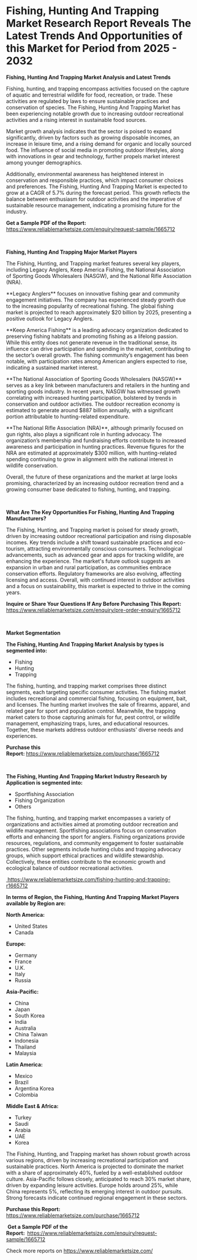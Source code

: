<p><h1>Fishing, Hunting And Trapping Market Research Report Reveals The Latest Trends And Opportunities of this Market for Period from 2025 - 2032</h1></p><p><strong>Fishing, Hunting And Trapping Market Analysis and Latest Trends</strong></p>
<p><p>Fishing, hunting, and trapping encompass activities focused on the capture of aquatic and terrestrial wildlife for food, recreation, or trade. These activities are regulated by laws to ensure sustainable practices and conservation of species. The Fishing, Hunting And Trapping Market has been experiencing notable growth due to increasing outdoor recreational activities and a rising interest in sustainable food sources.</p><p>Market growth analysis indicates that the sector is poised to expand significantly, driven by factors such as growing disposable incomes, an increase in leisure time, and a rising demand for organic and locally sourced food. The influence of social media in promoting outdoor lifestyles, along with innovations in gear and technology, further propels market interest among younger demographics. </p><p>Additionally, environmental awareness has heightened interest in conservation and responsible practices, which impact consumer choices and preferences. The Fishing, Hunting And Trapping Market is expected to grow at a CAGR of 5.7% during the forecast period. This growth reflects the balance between enthusiasm for outdoor activities and the imperative of sustainable resource management, indicating a promising future for the industry.</p></p>
<p><strong>Get a Sample PDF of the Report:&nbsp;</strong> <a href="https://www.reliablemarketsize.com/enquiry/request-sample/1665712?utm_campaign=2778&utm_medium=2&utm_source=Github&utm_content=ia&utm_term=09032025&utm_id=fishing-hunting-and-trapping">https://www.reliablemarketsize.com/enquiry/request-sample/1665712</a></p>
<p>&nbsp;</p>
<p><strong>Fishing, Hunting And Trapping Major Market Players</strong></p>
<p><p>The Fishing, Hunting, and Trapping market features several key players, including Legacy Anglers, Keep America Fishing, the National Association of Sporting Goods Wholesalers (NASGW), and the National Rifle Association (NRA). </p><p>**Legacy Anglers** focuses on innovative fishing gear and community engagement initiatives. The company has experienced steady growth due to the increasing popularity of recreational fishing. The global fishing market is projected to reach approximately $20 billion by 2025, presenting a positive outlook for Legacy Anglers.</p><p>**Keep America Fishing** is a leading advocacy organization dedicated to preserving fishing habitats and promoting fishing as a lifelong passion. While this entity does not generate revenue in the traditional sense, its influence can drive participation and spending in the market, contributing to the sector’s overall growth. The fishing community’s engagement has been notable, with participation rates among American anglers expected to rise, indicating a sustained market interest.</p><p>**The National Association of Sporting Goods Wholesalers (NASGW)** serves as a key link between manufacturers and retailers in the hunting and sporting goods industry. In recent years, NASGW has witnessed growth correlating with increased hunting participation, bolstered by trends in conservation and outdoor activities. The outdoor recreation economy is estimated to generate around $887 billion annually, with a significant portion attributable to hunting-related expenditure.</p><p>**The National Rifle Association (NRA)**, although primarily focused on gun rights, also plays a significant role in hunting advocacy. The organization’s membership and fundraising efforts contribute to increased awareness and participation in hunting practices. Revenue figures for the NRA are estimated at approximately $300 million, with hunting-related spending continuing to grow in alignment with the national interest in wildlife conservation.</p><p>Overall, the future of these organizations and the market at large looks promising, characterized by an increasing outdoor recreation trend and a growing consumer base dedicated to fishing, hunting, and trapping.</p></p>
<p>&nbsp;</p>
<p><strong>What Are The Key Opportunities For Fishing, Hunting And Trapping Manufacturers?</strong></p>
<p><p>The Fishing, Hunting, and Trapping market is poised for steady growth, driven by increasing outdoor recreational participation and rising disposable incomes. Key trends include a shift toward sustainable practices and eco-tourism, attracting environmentally conscious consumers. Technological advancements, such as advanced gear and apps for tracking wildlife, are enhancing the experience. The market's future outlook suggests an expansion in urban and rural participation, as communities embrace conservation efforts. Regulatory frameworks are also evolving, affecting licensing and access. Overall, with continued interest in outdoor activities and a focus on sustainability, this market is expected to thrive in the coming years.</p></p>
<p><strong>Inquire or Share Your Questions If Any Before Purchasing This Report:</strong> <a href="https://www.reliablemarketsize.com/enquiry/pre-order-enquiry/1665712?utm_campaign=2778&utm_medium=2&utm_source=Github&utm_content=ia&utm_term=09032025&utm_id=fishing-hunting-and-trapping">https://www.reliablemarketsize.com/enquiry/pre-order-enquiry/1665712</a></p>
<p>&nbsp;</p>
<p><strong>Market Segmentation</strong></p>
<p><strong>The Fishing, Hunting And Trapping Market Analysis by types is segmented into:</strong></p>
<p><ul><li>Fishing</li><li>Hunting</li><li>Trapping</li></ul></p>
<p><p>The fishing, hunting, and trapping market comprises three distinct segments, each targeting specific consumer activities. The fishing market includes recreational and commercial fishing, focusing on equipment, bait, and licenses. The hunting market involves the sale of firearms, apparel, and related gear for sport and population control. Meanwhile, the trapping market caters to those capturing animals for fur, pest control, or wildlife management, emphasizing traps, lures, and educational resources. Together, these markets address outdoor enthusiasts' diverse needs and experiences.</p></p>
<p><strong>Purchase this Report:&nbsp;</strong><a href="https://www.reliablemarketsize.com/purchase/1665712?utm_campaign=2778&utm_medium=2&utm_source=Github&utm_content=ia&utm_term=09032025&utm_id=fishing-hunting-and-trapping">https://www.reliablemarketsize.com/purchase/1665712</a></p>
<p>&nbsp;</p>
<p><strong>The Fishing, Hunting And Trapping Market Industry Research by Application is segmented into:</strong></p>
<p><ul><li>Sportfishing Association</li><li>Fishing Organization</li><li>Others</li></ul></p>
<p><p>The fishing, hunting, and trapping market encompasses a variety of organizations and activities aimed at promoting outdoor recreation and wildlife management. Sportfishing associations focus on conservation efforts and enhancing the sport for anglers. Fishing organizations provide resources, regulations, and community engagement to foster sustainable practices. Other segments include hunting clubs and trapping advocacy groups, which support ethical practices and wildlife stewardship. Collectively, these entities contribute to the economic growth and ecological balance of outdoor recreational activities.</p></p>
<p><a href="https://www.reliablemarketsize.com/fishing-hunting-and-trapping-r1665712?utm_campaign=2778&utm_medium=2&utm_source=Github&utm_content=ia&utm_term=09032025&utm_id=fishing-hunting-and-trapping">&nbsp;https://www.reliablemarketsize.com/fishing-hunting-and-trapping-r1665712</a></p>
<p><strong>In terms of Region, the Fishing, Hunting And Trapping Market Players available by Region are:</strong></p>
<p>
    <p> <strong> North America: </strong>
        <ul>
            <li>United States</li>
            <li>Canada</li>
        </ul>
        </p> 
    <p> <strong> Europe: </strong>
        <ul>
            <li>Germany</li>
            <li>France</li>
            <li>U.K.</li>
            <li>Italy</li>
            <li>Russia</li>
        </ul>
        </p> 
    <p> <strong> Asia-Pacific: </strong>
        <ul>
            <li>China</li>
            <li>Japan</li>
            <li>South Korea</li>
            <li>India</li>
            <li>Australia</li>
            <li>China Taiwan</li>
            <li>Indonesia</li>
            <li>Thailand</li>
            <li>Malaysia</li>
        </ul>
        </p> 
    <p> <strong> Latin America: </strong>
        <ul>
            <li>Mexico</li>
            <li>Brazil</li>
            <li>Argentina Korea</li>
            <li>Colombia</li>
        </ul>
        </p> 
    <p> <strong> Middle East & Africa: </strong>
        <ul>
            <li>Turkey</li>
            <li>Saudi</li>
            <li>Arabia</li>
            <li>UAE</li>
            <li>Korea</li>
        </ul>
    </p>
    </p>
<p><p>The Fishing, Hunting, and Trapping market has shown robust growth across various regions, driven by increasing recreational participation and sustainable practices. North America is projected to dominate the market with a share of approximately 40%, fueled by a well-established outdoor culture. Asia-Pacific follows closely, anticipated to reach 30% market share, driven by expanding leisure activities. Europe holds around 25%, while China represents 5%, reflecting its emerging interest in outdoor pursuits. Strong forecasts indicate continued regional engagement in these sectors.</p></p>
<p><strong>Purchase this Report: </strong><a href="https://www.reliablemarketsize.com/purchase/1665712?utm_campaign=2778&utm_medium=2&utm_source=Github&utm_content=ia&utm_term=09032025&utm_id=fishing-hunting-and-trapping">https://www.reliablemarketsize.com/purchase/1665712</a></p>
<p>&nbsp;<strong>Get a Sample PDF of the Report:&nbsp;&nbsp;</strong><a href="https://www.reliablemarketsize.com/enquiry/request-sample/1665712?utm_campaign=2778&utm_medium=2&utm_source=Github&utm_content=ia&utm_term=09032025&utm_id=fishing-hunting-and-trapping">https://www.reliablemarketsize.com/enquiry/request-sample/1665712</a></p>
<p><strong></strong></p>
<p>Check more reports on <a href="https://www.reliablemarketsize.com/?utm_campaign=2778&utm_medium=2&utm_source=Github&utm_content=ia&utm_term=09032025&utm_id=fishing-hunting-and-trapping">https://www.reliablemarketsize.com/</a></p>